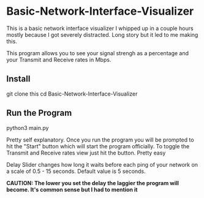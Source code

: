 # Basic-Network-Interface-Visualizer

This is a basic network interface visualizer I whipped up in a couple hours mostly because I got severely distracted. Long story but it led to me making this.

This program allows you to see your signal strengh as a percentage and your Transmit and Receive rates in Mbps.

## Install

git clone this
cd Basic-Network-Interface-Visualizer


## Run the Program

python3 main.py

Pretty self explanatory. Once you run the program you will be prompted to hit the "Start" button which will start the program officially. To toggle the Transmit and Receive rates view just hit the button. Pretty easy

Delay Slider changes how long it waits before each ping of your network on a scale of 0.5 - 15 seconds. Default value is 5 seconds.

**CAUTION: The lower you set the delay the laggier the program will become. It's common sense but I had to mention it**
